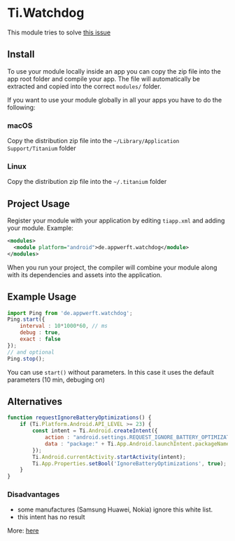 # Ti.Watchdog

This module tries to solve [this issue](https://jira.appcelerator.org/browse/AC-6187?filter=-2)

## Install

To use your module locally inside an app you can copy the zip file into the app root folder and compile your app.
The file will automatically be extracted and copied into the correct `modules/` folder.

If you want to use your module globally in all your apps you have to do the following:

### macOS

Copy the distribution zip file into the `~/Library/Application Support/Titanium` folder

### Linux

Copy the distribution zip file into the `~/.titanium` folder


## Project Usage

Register your module with your application by editing `tiapp.xml` and adding your module.
Example:

```xml
<modules>
  <module platform="android">de.appwerft.watchdog</module>
</modules>
```

When you run your project, the compiler will combine your module along with its dependencies
and assets into the application.

## Example Usage

```js
import Ping from 'de.appwerft.watchdog';
Ping.start({
	interval : 10*1000*60, // ms
	debug : true,
	exact : false
});
// and optional 
Ping.stop();
```
You can use `start()` without parameters. In this case it uses the default parameters (10 min, debuging on) 

## Alternatives

```javascript
function requestIgnoreBatteryOptimizations() {
	if (Ti.Platform.Android.API_LEVEL >= 23) {
		const intent = Ti.Android.createIntent({
			action : "android.settings.REQUEST_IGNORE_BATTERY_OPTIMIZATIONS",
			data : "package:" + Ti.App.Android.launchIntent.packageName,
		});
		Ti.Android.currentActivity.startActivity(intent);
		Ti.App.Properties.setBool('IgnoreBatteryOptimizations', true);
	}
}
```
### Disadvantages

* some manufactures (Samsung Huawei, Nokia) ignore this white list.
* this intent has no result

More: [here](https://stackoverflow.com/questions/41596509/android-m-startactivity-battery-optimization)